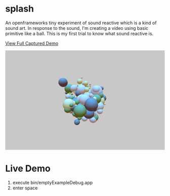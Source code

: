 splash
======

An openframeworks tiny experiment of sound reactive which is a kind of sound art. 
In response to the sound, I'm creating a video 
using basic primitive like a ball. This is my first trial to know what sound reactive is.

[View Full Captured Demo](https://vimeo.com/35128266)

<img src="https://github.com/after12am/ofZyabuZyabu/blob/master/bin/data/zyabu-zyabu.png"/>


Live Demo
=========

1. execute bin/emptyExampleDebug.app
2. enter space

